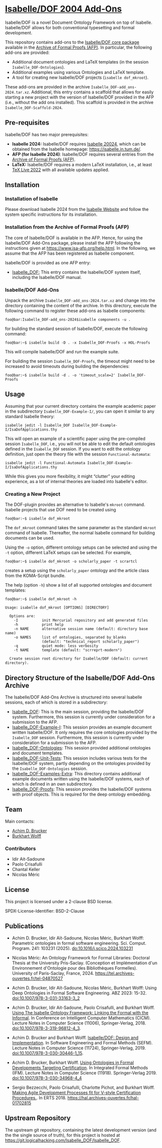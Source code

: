 # [Isabelle/DOF 2004 Add-Ons](https://git.logicalhacking.com/Isabelle_DOF/Isabelle_DOF)

Isabelle/DOF is a novel Document Ontology Framework on top of Isabelle.
Isabelle/DOF allows for both conventional typesetting and formal development.

This repository contains add-ons to the [Isabelle/DOF core
package](https://www.isa-afp.org/Isabelle_DOF/) available in the [Archive of
Formal Proofs (AFP)](https://www.isa-afp.org/). In particular, the following
add-ons are provided:

* Additional document ontologies and LaTeX templates (in the session `Isabelle_DOF-Ontologies`).
* Additional examples using various Ontologies and LaTeX template.
* A tool for creating new Isabelle/DOF projects (`isabelle dof_mkroot`).

These add-ons are provided in the archive `Isabelle_DOF-add_ons-2024.tar.xz`.
Additional, this entry contains a scaffold that allows for easily starting a new
project with the version of Isabelle/DOF provided in the AFP (i.e., without the
add ons installed). This scaffold is provided in the archive
`Isabelle_DOF-Scaffold-2024`.

## Pre-requisites

Isabelle/DOF has two major prerequisites:

* **Isabelle 2024:** Isabelle/DOF requires [Isabelle
  20024](https://isabelle.in.tum.de/), which can be obtained from the Isabelle
  homepage: <https://isabelle.in.tum.de/>.  
* **AFP (for Isabelle 2024)**: Isabelle/DOF requires several entries from the
  [Archive of Formal Proofs (AFP)](https://www.isa-afp.org/).
* **LaTeX:** Isabelle/DOF requires a modern LaTeX installation, i.e., at least
  [TeX Live 2022](https://www.tug.org/texlive/) with all available updates
  applied.
  
## Installation

### Installation of Isabelle

Please download Isabelle 2024 from the [Isabelle
Website](http://isabelle.in.tum.de/website-Isabelle2024/index.html) and follow
the system specific instructions for its installation.

### Installation from the Archive of Formal Proofs (AFP)

The core of Isabelle/DOF is available in the AFP. Hence, for using the
Isabelle/DOF Add-Ons package, please install the AFP following the instructions
given at <https://www.isa-afp.org/help.html>. In the following, we assume that
the AFP has been registered as Isabelle component.

Isabelle/DOF is provided as one AFP entry:

* [Isabelle_DOF:](https://www.isa-afp.org/entries/Isabelle_DOF.html) This entry
  contains the Isabelle/DOF system itself, including the Isabelle/DOF manual.

### Isabelle/DOF Add-Ons

Unpack the archive `Isabelle_DOF-add_ons-2024.tar.xz` and change into the 
directory containing the content of the archive. In this directory, execute
the following command to register these add-ons as Isabelle components:

```console
foo@bar:Isabelle_DOF-add_ons-2024$isabelle components -u . 
```

for building the standard session of Isabelle/DOF, execute the following command:

```console
foo@bar:~$ isabelle build -D . -x Isabelle_DOF-Proofs -x HOL-Proofs
```

This will compile Isabelle/DOF and run the example suite.

For building the session ``Isabelle_DOF-Proofs``, the timeout might need to be
increased to avoid timeouts during building the dependencies:

```console
foo@bar:~$ isabelle build -d . -o 'timeout_scale=2' Isabelle_DOF-Proofs
```

## Usage

Assuming that your current directory contains the example academic paper in the
subdirectory ``Isabelle_DOF-Example-I/``, you can open it similar
to any standard Isabelle theory:

```console
isabelle jedit -l Isabelle_DOF Isabelle_DOF-Example-I/IsaDofApplications.thy
```

This will open an example of a scientific paper using the pre-compiled session
``Isabelle_DOF``, i.e., you will not be able to edit the default ontologies
defined in the ``Isabelle_DOF`` session.  If you want to edit the ontology definition, 
just open the theory file with the session ``Functional-Automata``:

```console
isabelle jedit -l Functional-Automata Isabelle_DOF-Example-I/IsaDofApplications.thy
```

While this gives you more flexibility, it might “clutter” your editing
experience, as a lot of internal theories are loaded into Isabelle's editor.

### Creating a New Project

The DOF-plugin provides an alternative to Isabelle's ``mkroot`` command.
Isabelle projects that use DOF need to be created using

```console
foo@bar:~$ isabelle dof_mkroot
```

The ``dof_mkroot`` command takes the same parameter as the standard ``mkroot``
command of Isabelle. Thereafter, the normal Isabelle command for building
documents can be used.

Using the ``-o`` option, different ontology setups can be selected and using the
``-t`` option, different LaTeX setups can be selected. For example,

```console
foo@bar:~$ isabelle dof_mkroot -o scholarly_paper -t scrartcl
```

creates a setup using the ``scholarly_paper`` ontology and the article class from
the KOMA-Script bundle.

The help (option ``-h``) show a list of all supported ontologies and document
templates:

```console
foo@bar:~$ isabelle dof_mkroot -h

Usage: isabelle dof_mkroot [OPTIONS] [DIRECTORY]

  Options are:
    -I           init Mercurial repository and add generated files
    -h           print help
    -n NAME      alternative session name (default: directory base name)
    -o NAMES     list of ontologies, separated by blanks
                 (default: "technical_report scholarly_paper")
    -q           quiet mode: less verbosity
    -t NAME      template (default: "scrreprt-modern")

  Create session root directory for Isabelle/DOF (default: current directory).
```

## Directory Structure of the Isabelle/DOF Add-Ons Archive

The Isabelle/DOF Add-Ons Archive is structured into several Isabelle sessions, each of which is stored
in a subdirectory:

* [Isabelle_DOF](./Isabelle_DOF/): This is the main session, providing the
  Isabelle/DOF system. Furthermore, this session is currently under
  consideration for a submission to the AFP.
* [Isabelle_DOF-Example-I](./Isabelle_DOF-Example-I/):
  This session provides an example document written Isabelle/DOF. It only
  requires the core ontologies provided by the ``Isabelle_DOF`` session.
  Furthermore, this session is currently under consideration for a submission to
  the AFP.
* [Isabelle_DOF-Ontologies](./Isabelle_DOF-Ontologies/): This session provided
  additional ontologies and document templates.
* [Isabelle_DOF-Unit-Tests](./Isabelle_DOF-Unit-Tests/): This session includes
  various tests for the Isabelle/DOF system, partly depending on the ontologies
  provided by the ``Isabelle_DOF-Ontologies`` session.
* [Isabelle_DOF-Examples-Extra](./Isabelle_DOF-Examples-Extra/): This directory
  contains additional example documents written using the Isabelle/DOF systems,
  each of which is defined in an own subdirectory.
* [Isabelle_DOF-Proofs](./Isabelle_DOF-Proofs/): This session provides the
  Isabelle/DOF systems with proof objects. This is required for the deep
  ontology embedding.

## Team

Main contacts:

* [Achim D. Brucker](http://www.brucker.ch/)
* [Burkhart Wolff](https://www.lri.fr/~wolff/)

### Contributors

* Idir Ait-Sadoune
* Paolo Crisafulli
* Chantal Keller
* Nicolas Méric

## License

This project is licensed under a 2-clause BSD license.

SPDX-License-Identifier: BSD-2-Clause

## Publications

* Achim D. Brucker, Idir Aït-Sadoune, Nicolas Méric, Burkhart Wolff: Parametric
  ontologies in formal software engineering. Sci. Comput. Program. 241: 103231
  (2025). [do:10.1016/j.scico.2024.103231](https://doi.org/10.1016/j.scico.2024.103231)

* Nicolas Méric: An Ontology Framework for Formal Libraries: Doctoral Thesis at
  the University Pris-Saclay. (Conception et Implémentation d'un Environnement
  d'Ontologie pour des Bibliothèques Formelles). University of Paris-Saclay,
  France, 2024. <https://tel.archives-ouvertes.fr/tel-04870527>

* Achim D. Brucker, Idir Aït-Sadoune, Nicolas Méric, Burkhart Wolff: Using Deep
  Ontologies in Formal Software Engineering. ABZ 2023: 15-32.
  [doi:10.1007/978-3-031-33163-3_2](https://doi.org/10.1007/978-3-031-33163-3_2)

* Achim D. Brucker, Idir Ait-Sadoune, Paolo Crisafulli, and Burkhart Wolff.
  [Using The Isabelle Ontology Framework: Linking the Formal with the
  Informal](https://www.brucker.ch/bibliography/download/2018/brucker.ea-isabelle-ontologies-2018.pdf).
  In Conference on Intelligent Computer Mathematics (CICM). Lecture Notes in
  Computer Science (11006), Springer-Verlag, 2018.
  [doi:10.1007/978-3-319-96812-4_3](https://doi.org/10.1007/978-3-319-96812-4_3).

* Achim D. Brucker and Burkhart Wolff. [Isabelle/DOF: Design and
  Implementation](https://www.brucker.ch/bibliography/download/2019/brucker.ea-isabelledof-2019.pdf).
  In Software Engineering and Formal Methods (SEFM). Lecture Notes in Computer
  Science (11724), Springer-Verlag, 2019.
  [doi:10.1007/978-3-030-30446-1_15](https://doi.org/10.1007/978-3-030-30446-1_15).

* Achim D. Brucker, Burkhart Wolff. [Using Ontologies in Formal Developments
  Targeting
  Certification](https://www.brucker.ch/bibliography/download/2019/brucker.ea-ontologies-certification-2019.pdf).
  In Integrated Formal Methods (IFM). Lecture Notes in Computer Science (11918).
  Springer-Verlag 2019.
  [doi:10.1007/978-3-030-34968-4_4](http://dx.doi.org/10.1007/978-3-030-34968-4_4)  

* Sergio Bezzecchi, Paolo Crisafulli, Charlotte Pichot, and Burkhart Wolff.
  [Making Agile Development Processes fit for V-style Certification
   Procedures.](https://hal.archives-ouvertes.fr/hal-01702815/document). In ERTS 2018. <https://hal.archives-ouvertes.fr/hal-01702815>

## Upstream Repository

The upstream git repository, containing the latest development version (and the
the single source of truth), for this project is hosted at
<https://git.logicalhacking.com/Isabelle_DOF/Isabelle_DOF>.
